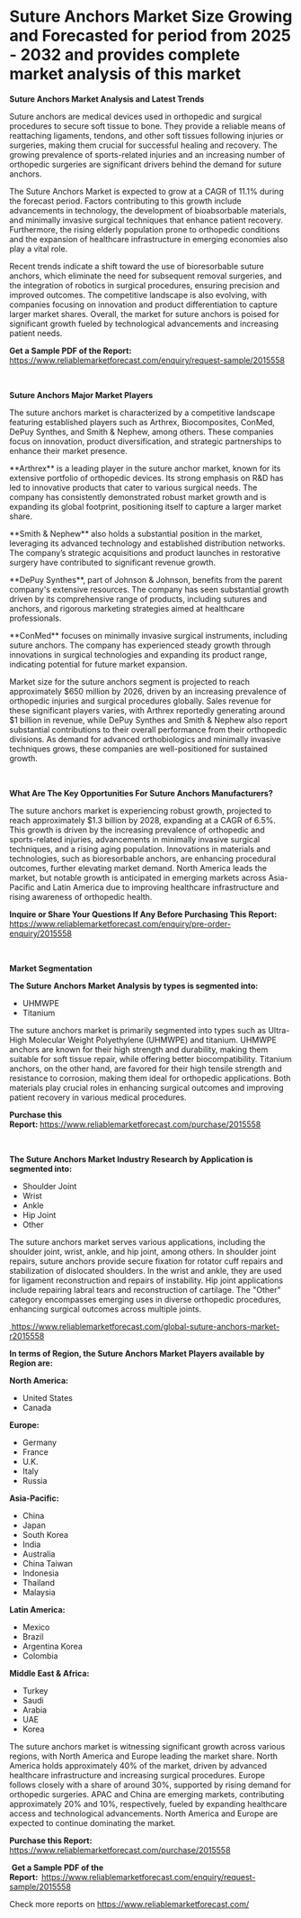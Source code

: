 <p><h1>Suture Anchors Market Size Growing and Forecasted for period from 2025 - 2032 and provides complete market analysis of this market</h1></p><p><strong>Suture Anchors Market Analysis and Latest Trends</strong></p>
<p><p>Suture anchors are medical devices used in orthopedic and surgical procedures to secure soft tissue to bone. They provide a reliable means of reattaching ligaments, tendons, and other soft tissues following injuries or surgeries, making them crucial for successful healing and recovery. The growing prevalence of sports-related injuries and an increasing number of orthopedic surgeries are significant drivers behind the demand for suture anchors.</p><p>The Suture Anchors Market is expected to grow at a CAGR of 11.1% during the forecast period. Factors contributing to this growth include advancements in technology, the development of bioabsorbable materials, and minimally invasive surgical techniques that enhance patient recovery. Furthermore, the rising elderly population prone to orthopedic conditions and the expansion of healthcare infrastructure in emerging economies also play a vital role.</p><p>Recent trends indicate a shift toward the use of bioresorbable suture anchors, which eliminate the need for subsequent removal surgeries, and the integration of robotics in surgical procedures, ensuring precision and improved outcomes. The competitive landscape is also evolving, with companies focusing on innovation and product differentiation to capture larger market shares. Overall, the market for suture anchors is poised for significant growth fueled by technological advancements and increasing patient needs.</p></p>
<p><strong>Get a Sample PDF of the Report:&nbsp;</strong> <a href="https://www.reliablemarketforecast.com/enquiry/request-sample/2015558?utm_campaign=2732&utm_medium=2&utm_source=Github&utm_content=ia&utm_term=03032025&utm_id=suture-anchors">https://www.reliablemarketforecast.com/enquiry/request-sample/2015558</a></p>
<p>&nbsp;</p>
<p><strong>Suture Anchors Major Market Players</strong></p>
<p><p>The suture anchors market is characterized by a competitive landscape featuring established players such as Arthrex, Biocomposites, ConMed, DePuy Synthes, and Smith & Nephew, among others. These companies focus on innovation, product diversification, and strategic partnerships to enhance their market presence.</p><p>**Arthrex** is a leading player in the suture anchor market, known for its extensive portfolio of orthopedic devices. Its strong emphasis on R&D has led to innovative products that cater to various surgical needs. The company has consistently demonstrated robust market growth and is expanding its global footprint, positioning itself to capture a larger market share.</p><p>**Smith & Nephew** also holds a substantial position in the market, leveraging its advanced technology and established distribution networks. The company’s strategic acquisitions and product launches in restorative surgery have contributed to significant revenue growth. </p><p>**DePuy Synthes**, part of Johnson & Johnson, benefits from the parent company's extensive resources. The company has seen substantial growth driven by its comprehensive range of products, including sutures and anchors, and rigorous marketing strategies aimed at healthcare professionals.</p><p>**ConMed** focuses on minimally invasive surgical instruments, including suture anchors. The company has experienced steady growth through innovations in surgical technologies and expanding its product range, indicating potential for future market expansion.</p><p>Market size for the suture anchors segment is projected to reach approximately $650 million by 2026, driven by an increasing prevalence of orthopedic injuries and surgical procedures globally. Sales revenue for these significant players varies, with Arthrex reportedly generating around $1 billion in revenue, while DePuy Synthes and Smith & Nephew also report substantial contributions to their overall performance from their orthopedic divisions. As demand for advanced orthobiologics and minimally invasive techniques grows, these companies are well-positioned for sustained growth.</p></p>
<p>&nbsp;</p>
<p><strong>What Are The Key Opportunities For Suture Anchors Manufacturers?</strong></p>
<p><p>The suture anchors market is experiencing robust growth, projected to reach approximately $1.3 billion by 2028, expanding at a CAGR of 6.5%. This growth is driven by the increasing prevalence of orthopedic and sports-related injuries, advancements in minimally invasive surgical techniques, and a rising aging population. Innovations in materials and technologies, such as bioresorbable anchors, are enhancing procedural outcomes, further elevating market demand. North America leads the market, but notable growth is anticipated in emerging markets across Asia-Pacific and Latin America due to improving healthcare infrastructure and rising awareness of orthopedic health.</p></p>
<p><strong>Inquire or Share Your Questions If Any Before Purchasing This Report:</strong> <a href="https://www.reliablemarketforecast.com/enquiry/pre-order-enquiry/2015558?utm_campaign=2732&utm_medium=2&utm_source=Github&utm_content=ia&utm_term=03032025&utm_id=suture-anchors">https://www.reliablemarketforecast.com/enquiry/pre-order-enquiry/2015558</a></p>
<p>&nbsp;</p>
<p><strong>Market Segmentation</strong></p>
<p><strong>The Suture Anchors Market Analysis by types is segmented into:</strong></p>
<p><ul><li>UHMWPE</li><li>Titanium</li></ul></p>
<p><p>The suture anchors market is primarily segmented into types such as Ultra-High Molecular Weight Polyethylene (UHMWPE) and titanium. UHMWPE anchors are known for their high strength and durability, making them suitable for soft tissue repair, while offering better biocompatibility. Titanium anchors, on the other hand, are favored for their high tensile strength and resistance to corrosion, making them ideal for orthopedic applications. Both materials play crucial roles in enhancing surgical outcomes and improving patient recovery in various medical procedures.</p></p>
<p><strong>Purchase this Report:&nbsp;</strong><a href="https://www.reliablemarketforecast.com/purchase/2015558?utm_campaign=2732&utm_medium=2&utm_source=Github&utm_content=ia&utm_term=03032025&utm_id=suture-anchors">https://www.reliablemarketforecast.com/purchase/2015558</a></p>
<p>&nbsp;</p>
<p><strong>The Suture Anchors Market Industry Research by Application is segmented into:</strong></p>
<p><ul><li>Shoulder Joint</li><li>Wrist</li><li>Ankle</li><li>Hip Joint</li><li>Other</li></ul></p>
<p><p>The suture anchors market serves various applications, including the shoulder joint, wrist, ankle, and hip joint, among others. In shoulder joint repairs, suture anchors provide secure fixation for rotator cuff repairs and stabilization of dislocated shoulders. In the wrist and ankle, they are used for ligament reconstruction and repairs of instability. Hip joint applications include repairing labral tears and reconstruction of cartilage. The "Other" category encompasses emerging uses in diverse orthopedic procedures, enhancing surgical outcomes across multiple joints.</p></p>
<p><a href="https://www.reliablemarketforecast.com/global-suture-anchors-market-r2015558?utm_campaign=2732&utm_medium=2&utm_source=Github&utm_content=ia&utm_term=03032025&utm_id=suture-anchors">&nbsp;https://www.reliablemarketforecast.com/global-suture-anchors-market-r2015558</a></p>
<p><strong>In terms of Region, the Suture Anchors Market Players available by Region are:</strong></p>
<p>
    <p> <strong> North America: </strong>
        <ul>
            <li>United States</li>
            <li>Canada</li>
        </ul>
        </p> 
    <p> <strong> Europe: </strong>
        <ul>
            <li>Germany</li>
            <li>France</li>
            <li>U.K.</li>
            <li>Italy</li>
            <li>Russia</li>
        </ul>
        </p> 
    <p> <strong> Asia-Pacific: </strong>
        <ul>
            <li>China</li>
            <li>Japan</li>
            <li>South Korea</li>
            <li>India</li>
            <li>Australia</li>
            <li>China Taiwan</li>
            <li>Indonesia</li>
            <li>Thailand</li>
            <li>Malaysia</li>
        </ul>
        </p> 
    <p> <strong> Latin America: </strong>
        <ul>
            <li>Mexico</li>
            <li>Brazil</li>
            <li>Argentina Korea</li>
            <li>Colombia</li>
        </ul>
        </p> 
    <p> <strong> Middle East & Africa: </strong>
        <ul>
            <li>Turkey</li>
            <li>Saudi</li>
            <li>Arabia</li>
            <li>UAE</li>
            <li>Korea</li>
        </ul>
    </p>
    </p>
<p><p>The suture anchors market is witnessing significant growth across various regions, with North America and Europe leading the market share. North America holds approximately 40% of the market, driven by advanced healthcare infrastructure and increasing surgical procedures. Europe follows closely with a share of around 30%, supported by rising demand for orthopedic surgeries. APAC and China are emerging markets, contributing approximately 20% and 10%, respectively, fueled by expanding healthcare access and technological advancements. North America and Europe are expected to continue dominating the market.</p></p>
<p><strong>Purchase this Report: </strong><a href="https://www.reliablemarketforecast.com/purchase/2015558?utm_campaign=2732&utm_medium=2&utm_source=Github&utm_content=ia&utm_term=03032025&utm_id=suture-anchors">https://www.reliablemarketforecast.com/purchase/2015558</a></p>
<p>&nbsp;<strong>Get a Sample PDF of the Report:&nbsp;&nbsp;</strong><a href="https://www.reliablemarketforecast.com/enquiry/request-sample/2015558?utm_campaign=2732&utm_medium=2&utm_source=Github&utm_content=ia&utm_term=03032025&utm_id=suture-anchors">https://www.reliablemarketforecast.com/enquiry/request-sample/2015558</a></p>
<p><strong></strong></p>
<p>Check more reports on <a href="https://www.reliablemarketforecast.com/?utm_campaign=2732&utm_medium=2&utm_source=Github&utm_content=ia&utm_term=03032025&utm_id=suture-anchors">https://www.reliablemarketforecast.com/</a></p>